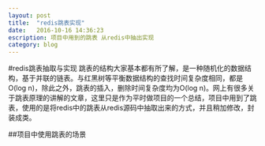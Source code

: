 ```yaml
---
layout: post
title:  "redis跳表实现"
date:   2016-10-16 14:36:23
escription: 项目中用到的跳表 从redis中抽出实现
category: blog
---
```

#redis跳表抽取与实现
跳表的结构大家基本都有所了解，是一种随机化的数据结构，基于并联的链表。与红黑树等平衡数据结构的查找时间复杂度相同，都是O(log n)，除此之外，跳表的插入，删除时间复杂度均为O(log n)。网上有很多关于跳表原理的讲解的文章，这里只是作为平时做项目的一个总结，项目中用到了跳表，使用的是将redis中的跳表从redis源码中抽取出来的方式，并且稍加修改，封装成类。

##项目中使用跳表的场景


[WuZi]:    http://yangwu200799.github.io  "YangWu"